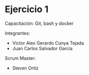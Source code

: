 # Ejercicio 1
Capacitación: Git, bash y docker

Integrantes:
- Victor Alex Gerardo Cunya Tejada
- Juan Carlos Salvador García

Scrum Master:
- Steven Ortiz